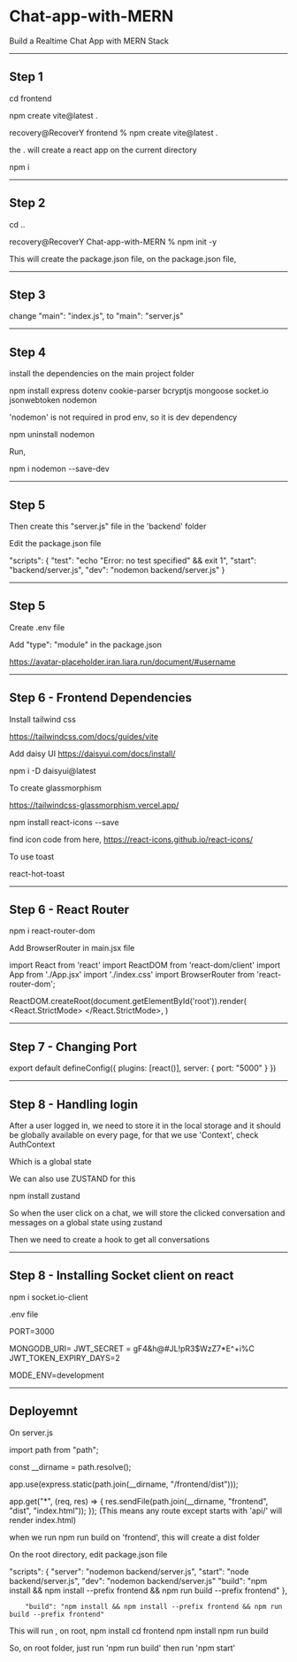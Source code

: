 # Chat-app-with-MERN
Build a Realtime Chat App with MERN Stack

-----------------------------
Step 1
-----------------------------

cd frontend

npm create vite@latest .

recovery@RecoverY frontend % npm create vite@latest .

the . will create a react app on the current directory

npm i


-----------------------------
Step 2
-----------------------------

cd ..

recovery@RecoverY Chat-app-with-MERN % npm init -y


This will create the package.json file, on the package.json file, 

-----------------------------
Step 3
-----------------------------

change   "main": "index.js", to "main": "server.js"

-----------------------------
Step 4
-----------------------------

install the dependencies on the main project folder

npm install express dotenv cookie-parser bcryptjs mongoose socket.io jsonwebtoken nodemon

'nodemon' is not required in prod env, so it is dev dependency

npm uninstall nodemon

Run, 

npm i nodemon --save-dev

-----------------------------
Step 5
-----------------------------
Then create this "server.js" file in the 'backend' folder

Edit the package.json file

"scripts": {
    "test": "echo \"Error: no test specified\" && exit 1",
    "start": "backend/server.js",
    "dev": "nodemon backend/server.js"
  }




-----------------------------
Step 5
-----------------------------

Create .env file

Add "type": "module" in the package.json



https://avatar-placeholder.iran.liara.run/document/#username


-----------------------------
Step 6 - Frontend Dependencies
-----------------------------
Install tailwind css

https://tailwindcss.com/docs/guides/vite

Add daisy UI
https://daisyui.com/docs/install/

npm i -D daisyui@latest

To create glassmorphism

https://tailwindcss-glassmorphism.vercel.app/




npm install react-icons --save

find icon code from here,
https://react-icons.github.io/react-icons/


To use toast

react-hot-toast



-----------------------------
Step 6 - React Router
-----------------------------
npm i react-router-dom

Add BrowserRouter in main.jsx file

import React from 'react'
import ReactDOM from 'react-dom/client'
import App from './App.jsx'
import './index.css'
import BrowserRouter from 'react-router-dom';

ReactDOM.createRoot(document.getElementById('root')).render(
  <React.StrictMode>
    <BrowserRouter>
      <App />
    </BrowserRouter>
  </React.StrictMode>,
)


-----------------------------
Step 7 - Changing Port
-----------------------------
export default defineConfig({
  plugins: [react()],
  server: {
    port: "5000"
  }
})



-----------------------------
Step 8 - Handling login
-----------------------------
After a user logged in, we need to store it in the local storage and it should be globally available on every page, for that we use 'Context', check AuthContext

Which is a global state

We can also use ZUSTAND for this

npm install zustand

So when the user click on a chat, we will store the clicked conversation and messages on a global state using zustand


Then we need to create a hook to get all conversations



-----------------------------
Step 8 - Installing Socket client on react
-----------------------------

npm i socket.io-client




.env file 

PORT=3000

MONGODB_URI=
JWT_SECRET = gF4&h@#JL!pR3$WzZ7*E^+i%C
JWT_TOKEN_EXPIRY_DAYS=2

MODE_ENV=development






-----------------------------
Deployemnt
-----------------------------


On server.js 

import path from "path";

const __dirname = path.resolve();


app.use(express.static(path.join(__dirname, "/frontend/dist")));

app.get("*", (req, res) => {
	res.sendFile(path.join(__dirname, "frontend", "dist", "index.html"));
});
 (This means any route except starts with 'api/' will render index.html)

when we run npm run build on 'frontend', this will create a dist folder 

On the root directory, edit package.json file

"scripts": {
		"server": "nodemon backend/server.js",
		"start": "node backend/server.js",
    "dev": "nodemon backend/server.js"
		"build": "npm install && npm install --prefix frontend && npm run build --prefix frontend"
},

		"build": "npm install && npm install --prefix frontend && npm run build --prefix frontend"
This will run ,
on root, npm install
cd frontend
npm install
npm run build


So, on root folder, just run 'npm run build'
then run 'npm start'

